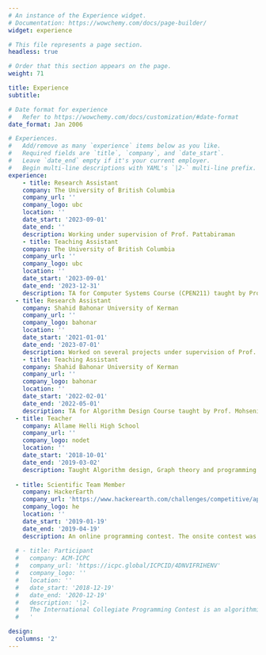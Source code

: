 ```yaml
---
# An instance of the Experience widget.
# Documentation: https://wowchemy.com/docs/page-builder/
widget: experience

# This file represents a page section.
headless: true

# Order that this section appears on the page.
weight: 71

title: Experience
subtitle:

# Date format for experience
#   Refer to https://wowchemy.com/docs/customization/#date-format
date_format: Jan 2006

# Experiences.
#   Add/remove as many `experience` items below as you like.
#   Required fields are `title`, `company`, and `date_start`.
#   Leave `date_end` empty if it's your current employer.
#   Begin multi-line descriptions with YAML's `|2-` multi-line prefix.
experience:
    - title: Research Assistant
    company: The University of British Columbia
    company_url: ''
    company_logo: ubc
    location: ''
    date_start: '2023-09-01'
    date_end: ''
    description: Working under supervision of Prof. Pattabiraman
    - title: Teaching Assistant
    company: The University of British Columbia
    company_url: ''
    company_logo: ubc
    location: ''
    date_start: '2023-09-01'
    date_end: '2023-12-31'
    description: TA for Computer Systems Course (CPEN211) taught by Prof. Aamodt
  - title: Research Assistant
    company: Shahid Bahonar University of Kerman
    company_url: ''
    company_logo: bahonar
    location: ''
    date_start: '2021-01-01'
    date_end: '2023-07-01'
    description: Worked on several projects under supervision of Prof. Ghavami
    - title: Teaching Assistant
    company: Shahid Bahonar University of Kerman
    company_url: ''
    company_logo: bahonar
    location: ''
    date_start: '2022-02-01'
    date_end: '2022-05-01'
    description: TA for Algorithm Design Course taught by Prof. Mohseni
  - title: Teacher
    company: Allame Helli High School
    company_url: ''
    company_logo: nodet
    location: ''
    date_start: '2018-10-01'
    date_end: '2019-03-02'
    description: Taught Algorithm design, Graph theory and programming.
        
  - title: Scientific Team Member
    company: HackerEarth
    company_url: 'https://www.hackerearth.com/challenges/competitive/april-circuits-19/'
    company_logo: he
    location: ''
    date_start: '2019-01-19'
    date_end: '2019-04-19'
    description: An online programming contest. The onsite contest was held under the name Saba Programming Contest.
  
  # - title: Participant
  #   company: ACM-ICPC
  #   company_url: 'https://icpc.global/ICPCID/4DNVIFRIHENV'
  #   company_logo: ''
  #   location: ''
  #   date_start: '2018-12-19'
  #   date_end: '2020-12-19'
  #   description: '|2-
  #   The International Collegiate Programming Contest is an algorithmic programming contest for college students. Teams of three, representing their university, work to solve the most real-world problems, fostering collaboration, creativity, innovation, and the ability to perform under pressure.
  #   '

design:
  columns: '2'
---
```

